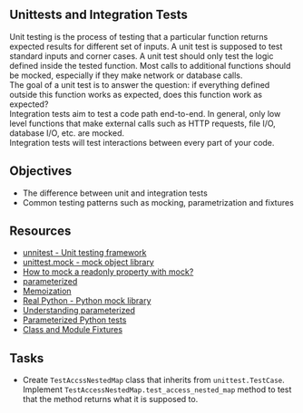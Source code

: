 ## Unittests and Integration Tests 
Unit testing is the process of testing that a particular function returns expected results for different set of inputs. A unit test is supposed to test standard inputs and corner cases. A unit test should only test the logic defined inside the tested function. Most calls to additional functions should be mocked, especially if they make network or database calls.     
The goal of a unit test is to answer the question: if everything defined outside this function works as expected, does this function work as expected?    
Integration tests aim to test a code path end-to-end. In general, only low level functions that make external calls such as HTTP requests, file I/O, database I/O, etc. are mocked.     
Integration tests will test interactions between every part of your code.   

## Objectives
* The difference between unit and integration tests
* Common testing patterns such as mocking, parametrization and fixtures    

## Resources   
* [unnitest - Unit testing framework](https://docs.python.org/3/library/unittest.html)  
* [unittest.mock - mock object library](https://docs.python.org/3/library/unittest.mock.html)  
* [How to mock a readonly property with mock?](https://stackoverflow.com/questions/11836436/how-to-mock-a-readonly-property-with-mock)
* [parameterized](https://pypi.org/project/parameterized/)  
* [Memoization](https://en.wikipedia.org/wiki/Memoization)  
* [Real Python - Python mock library](https://realpython.com/python-mock-library/)  
* [Understanding parameterized](https://www.codestudyblog.com/cnb2001/0123221843.html) 
* [Parameterized Python tests](https://kracekumar.com/post/618264170735009792/parameterize-python-tests/)   
* [Class and Module Fixtures](https://docs.python.org/2/library/unittest.html#class-and-module-fixtures)  

## Tasks
* Create `TestAccssNestedMap` class that inherits from `unittest.TestCase`.     Implement `TestAccessNestedMap.test_access_nested_map` method to test that the method returns what it is supposed to.
